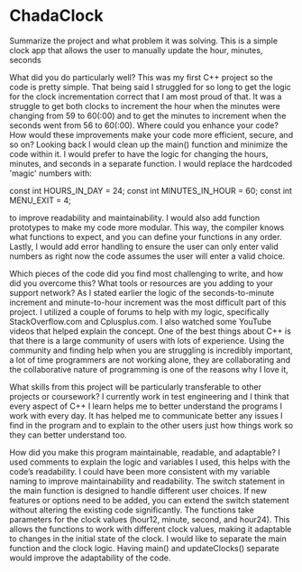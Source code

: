 # ChadaClock
Summarize the project and what problem it was solving.
This is a simple clock app that allows the user to manually update the hour, minutes, seconds

What did you do particularly well?
This was my first C++ project so the code is pretty simple. That being said I struggled for so long to get the logic for the clock incrementation correct that I am most proud of that. It was a struggle to get both clocks to increment the hour when the minutes were changing from 59 to 60(:00) and to get the minutes to increment when the seconds went from 56 to 60(:00).
Where could you enhance your code? How would these improvements make your code more efficient, secure, and so on?
Looking back I would clean up the main() function and minimize the code within it. I would prefer to have the logic for changing the hours, minutes, and seconds in a separate function. I would replace the hardcoded 'magic' numbers with: 

const int HOURS_IN_DAY = 24;
const int MINUTES_IN_HOUR = 60;
const int MENU_EXIT = 4;

to improve readability and maintainability. I would also add function prototypes to make my code more modular. This way, the compiler knows what functions to expect, and you can define your functions in any order. Lastly, I would add error handling to ensure the user can only enter valid numbers as right now the code assumes the user will enter a valid choice. 

Which pieces of the code did you find most challenging to write, and how did you overcome this? What tools or resources are you adding to your support network?
As I stated earlier the logic of the seconds-to-minute increment and minute-to-hour increment was the most difficult part of this project. I utilized a couple of forums to help with my logic, specifically StackOverflow.com and Cplusplus.com. I also watched some YouTube videos that helped explain the concept. One of the best things about C++ is that there is a large community of users with lots of experience. Using the community and finding help when you are struggling is incredibly important, a lot of time programmers are not working alone, they are collaborating and the collaborative nature of programming is one of the reasons why I love it, 

What skills from this project will be particularly transferable to other projects or coursework?
I currently work in test engineering and I think that every aspect of C++ I learn helps me to better understand the programs I work with every day. It has helped me to communicate better any issues I find in the program and to explain to the other users just how things work so they can better understand too.

How did you make this program maintainable, readable, and adaptable?
I used comments to explain the logic and variables I used, this helps with the code’s readability. I could have been more consistent with my variable naming to improve maintainability and readability. The switch statement in the main function is designed to handle different user choices. If new features or options need to be added, you can extend the switch statement without altering the existing code significantly. The functions take parameters for the clock values (hour12, minute, second, and hour24). This allows the functions to work with different clock values, making it adaptable to changes in the initial state of the clock. I would like to separate the main function and the clock logic. Having main() and updateClocks() separate would improve the adaptability of the code.


